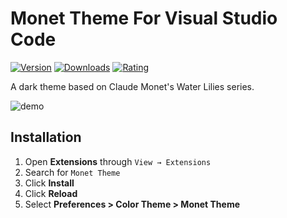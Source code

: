 # Monet Theme For Visual Studio Code

[![Version](https://vsmarketplacebadge.apphb.com/version/hongyuewang.monet-theme.svg)](https://marketplace.visualstudio.com/items?itemName=hongyuewang.monet-theme)
[![Downloads](https://vsmarketplacebadge.apphb.com/downloads/hongyuewang.monet-theme.svg)](https://marketplace.visualstudio.com/items?itemName=hongyuewang.monet-theme)
[![Rating](https://vsmarketplacebadge.apphb.com/rating-short/hongyuewang.monet-theme.svg)](https://marketplace.visualstudio.com/items?itemName=hongyuewang.monet-theme)

A dark theme based on Claude Monet's Water Lilies series.

![demo](https://cdn.jsdelivr.net/gh/hongyuewang/vscode-monet-theme/main/img/demo.png)

## Installation

1. Open **Extensions** through `View → Extensions`
2. Search for `Monet Theme`
3. Click **Install**
4. Click **Reload**
5. Select **Preferences > Color Theme > Monet Theme**
